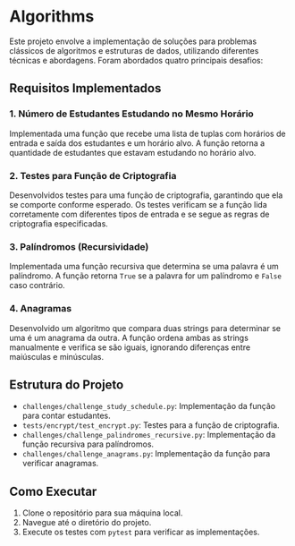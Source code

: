 # Algorithms
Este projeto envolve a implementação de soluções para problemas clássicos de algoritmos e estruturas de dados, utilizando diferentes técnicas e abordagens. Foram abordados quatro principais desafios:

## Requisitos Implementados

### 1. Número de Estudantes Estudando no Mesmo Horário
Implementada uma função que recebe uma lista de tuplas com horários de entrada e saída dos estudantes e um horário alvo. A função retorna a quantidade de estudantes que estavam estudando no horário alvo.

### 2. Testes para Função de Criptografia
Desenvolvidos testes para uma função de criptografia, garantindo que ela se comporte conforme esperado. Os testes verificam se a função lida corretamente com diferentes tipos de entrada e se segue as regras de criptografia especificadas.

### 3. Palíndromos (Recursividade)
Implementada uma função recursiva que determina se uma palavra é um palíndromo. A função retorna `True` se a palavra for um palíndromo e `False` caso contrário.

### 4. Anagramas
Desenvolvido um algoritmo que compara duas strings para determinar se uma é um anagrama da outra. A função ordena ambas as strings manualmente e verifica se são iguais, ignorando diferenças entre maiúsculas e minúsculas.

## Estrutura do Projeto

- `challenges/challenge_study_schedule.py`: Implementação da função para contar estudantes.
- `tests/encrypt/test_encrypt.py`: Testes para a função de criptografia.
- `challenges/challenge_palindromes_recursive.py`: Implementação da função recursiva para palíndromos.
- `challenges/challenge_anagrams.py`: Implementação da função para verificar anagramas.

## Como Executar

1. Clone o repositório para sua máquina local.
2. Navegue até o diretório do projeto.
3. Execute os testes com `pytest` para verificar as implementações.


